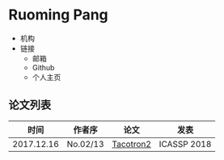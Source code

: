 # Ruoming Pang

- 机构
- 链接
  - 邮箱
  - Github
  - 个人主页

## 论文列表

| 时间 | 作者序 | 论文 | 发表 |
|:-:|:-:|---|---|
| 2017.12.16 | No.02/13 | [Tacotron2](../Models/TTS2_Acoustic/2017.12.16_Tacotron2.md) | ICASSP 2018 |
